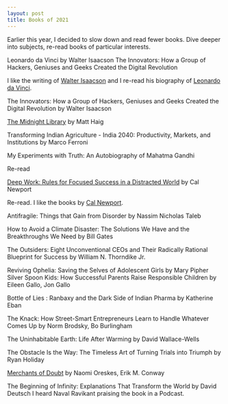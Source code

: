 ```yaml
---
layout: post
title: Books of 2021
---
```


Earlier this year, I decided to slow down and read fewer books. Dive deeper into subjects, re-read books of particular interests.

Leonardo da Vinci by Walter Isaacson
The Innovators: How a Group of Hackers, Geniuses and Geeks Created the Digital Revolution

I like the writing of [Walter Isaacson](https://en.wikipedia.org/wiki/Walter_Isaacson) and I re-read his biography of [Leonardo da Vinci](https://en.wikipedia.org/wiki/Leonardo_da_Vinci).

The Innovators: How a Group of Hackers, Geniuses and Geeks Created the Digital Revolution by Walter Isaacson

[The Midnight Library](http://www.matthaig.com/books/midnight-library/) by Matt Haig

Transforming Indian Agriculture - India 2040: Productivity, Markets, and Institutions by Marco Ferroni

My Experiments with Truth: An Autobiography of Mahatma Gandhi

Re-read

[Deep Work: Rules for Focused Success in a Distracted World](https://www.calnewport.com/books/deep-work/) by Cal Newport

Re-read. I like the books by [Cal Newport](https://www.calnewport.com).

Antifragile: Things that Gain from Disorder by Nassim Nicholas Taleb

How to Avoid a Climate Disaster: The Solutions We Have and the Breakthroughs We Need by Bill Gates

The Outsiders: Eight Unconventional CEOs and Their Radically Rational Blueprint for Success by William N. Thorndike Jr.

Reviving Ophelia: Saving the Selves of Adolescent Girls by Mary Pipher
Silver Spoon Kids: How Successful Parents Raise Responsible Children by Eileen Gallo,  Jon Gallo

Bottle of Lies : Ranbaxy and the Dark Side of Indian Pharma by Katherine Eban

The Knack: How Street-Smart Entrepreneurs Learn to Handle Whatever Comes Up by Norm Brodsky,  Bo Burlingham

The Uninhabitable Earth: Life After Warming by David Wallace-Wells

The Obstacle Is the Way: The Timeless Art of Turning Trials into Triumph by Ryan Holiday

[Merchants of Doubt](https://www.amazon.com/Merchants-Doubt-Handful-Scientists-Obscured-ebook/dp/B005QBH2SQ/) by Naomi Oreskes,  Erik M. Conway

The Beginning of Infinity: Explanations That Transform the World by David Deutsch
I heard Naval Ravikant praising the book in a Podcast.